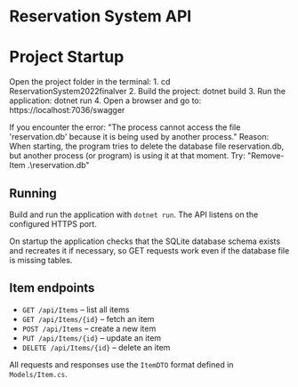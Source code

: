 # Reservation System API


# Project Startup
Open the project folder in the terminal:
1.
cd ReservationSystem2022finalver
2.
Build the project:
dotnet build
3.
Run the application:
dotnet run
4.
Open a browser and go to:
https://localhost:7036/swagger

If you encounter the error:
"The process cannot access the file 'reservation.db' because it is being used by another process."
Reason:
When starting, the program tries to delete the database file reservation.db, but another process (or program) is using it at that moment.
Try:
"Remove-Item .\reservation.db"

## Running

Build and run the application with `dotnet run`. The API listens on the configured HTTPS port.

On startup the application checks that the SQLite database schema exists and recreates it if necessary, so GET requests work even if the database file is missing tables.


## Item endpoints

- `GET /api/Items` – list all items
- `GET /api/Items/{id}` – fetch an item
- `POST /api/Items` – create a new item
- `PUT /api/Items/{id}` – update an item
- `DELETE /api/Items/{id}` – delete an item

All requests and responses use the `ItemDTO` format defined in `Models/Item.cs`.

